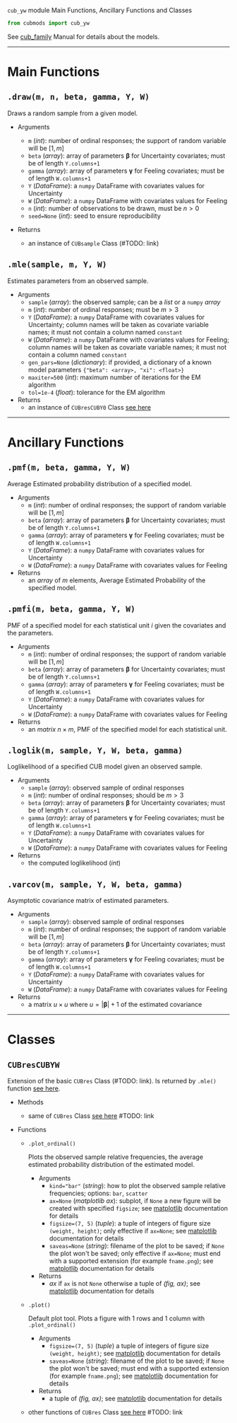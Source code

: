 `cub_yw` module Main Functions, Ancillary Functions and Classes

```Python
from cubmods import cub_yw
```

See [cub_family](../02_cub_family.md) Manual for details about the models.

***

# Main Functions

## `.draw(m, n, beta, gamma, Y, W)`

Draws a random sample from a given model.

- Arguments
  - `m` (_int_): number of ordinal responses; the support of random variable will be $[1,m]$
  - `beta` (_array_): array of parameters $\pmb\beta$ for Uncertainty covariates; must be of length `Y.columns+1`
  - `gamma` (_array_): array of parameters $\pmb\gamma$ for Feeling covariates; must be of length `W.columns+1`
  - `Y` (_DataFrame_): a `numpy` DataFrame with covariates values for Uncertainty
  - `W` (_DataFrame_): a `numpy` DataFrame with covariates values for Feeling
  - `n` (_int_): number of observations to be drawn, must be $n>0$
  - `seed=None` (_int_): seed to ensure reproducibility

- Returns
  - an instance of `CUBsample` Class (#TODO: link)

## `.mle(sample, m, Y, W)`

Estimates parameters from an observed sample.

- Arguments
  - `sample` (_array_): the observed sample; can be a _list_ or a `numpy` _array_
  - `m` (_int_): number of ordinal responses; must be $m>3$
  - `Y` (_DataFrame_): a `numpy` DataFrame with covariates values for Uncertainty; column names will be taken as covariate variable names; it must not contain a column named `constant`
  - `W` (_DataFrame_): a `numpy` DataFrame with covariates values for Feeling; column names will be taken as covariate variable names; it must not contain a column named `constant`
  - `gen_pars=None` (_dictionary_): if provided, a dictionary of a known model parameters `{"beta": <array>, "xi": <float>}`
  - `maxiter=500` (_int_): maximum number of iterations for the EM algorithm
  - `tol=1e-4` (_float_): tolerance for the EM algorithm
- Returns
  - an instance of `CUBresCUBY0` Class [see here](cub.md#CUBresCUBYW)

***

# Ancillary Functions

## `.pmf(m, beta, gamma, Y, W)`
Average Estimated probability distribution of a specified model.
- Arguments
  - `m` (_int_): number of ordinal responses; the support of random variable will be $[1,m]$
  - `beta` (_array_): array of parameters $\pmb\beta$ for Uncertainty covariates; must be of length `Y.columns+1`
  - `gamma` (_array_): array of parameters $\pmb\gamma$ for Feeling covariates; must be of length `W.columns+1`
  - `Y` (_DataFrame_): a `numpy` DataFrame with covariates values for Uncertainty
  - `W` (_DataFrame_): a `numpy` DataFrame with covariates values for Feeling
- Returns
  - an _array_ of $m$ elements, Average Estimated Probability of the specified model.

## `.pmfi(m, beta, gamma, Y, W)`
PMF of a specified model for each statistical unit $i$ given the covariates and the parameters.
- Arguments
  - `m` (_int_): number of ordinal responses; the support of random variable will be $[1,m]$
  - `beta` (_array_): array of parameters $\pmb\beta$ for Uncertainty covariates; must be of length `Y.columns+1`
  - `gamma` (_array_): array of parameters $\pmb\gamma$ for Feeling covariates; must be of length `W.columns+1`
  - `Y` (_DataFrame_): a `numpy` DataFrame with covariates values for Uncertainty
  - `W` (_DataFrame_): a `numpy` DataFrame with covariates values for Feeling
- Returns
  - an _matrix_ $n \times m$, PMF of the specified model for each statistical unit.

## `.loglik(m, sample, Y, W, beta, gamma)`
Loglikelihood of a specified CUB model given an observed sample.
- Arguments
  - `sample` (_array_): observed sample of ordinal responses
  - `m` (_int_): number of ordinal responses; should be $m>3$
  - `beta` (_array_): array of parameters $\pmb\beta$ for Uncertainty covariates; must be of length `Y.columns+1`
  - `gamma` (_array_): array of parameters $\pmb\gamma$ for Feeling covariates; must be of length `W.columns+1`
  - `Y` (_DataFrame_): a `numpy` DataFrame with covariates values for Uncertainty
  - `W` (_DataFrame_): a `numpy` DataFrame with covariates values for Feeling
- Returns
  - the computed loglikelihood (_int_)

## `.varcov(m, sample, Y, W, beta, gamma)`
Asymptotic covariance matrix of estimated parameters.
- Arguments
  - `sample` (_array_): observed sample of ordinal responses
  - `m` (_int_): number of ordinal responses; the support of random variable will be $[1,m]$
  - `beta` (_array_): array of parameters $\pmb\beta$ for Uncertainty covariates; must be of length `Y.columns+1`
  - `gamma` (_array_): array of parameters $\pmb\gamma$ for Feeling covariates; must be of length `W.columns+1`
  - `Y` (_DataFrame_): a `numpy` DataFrame with covariates values for Uncertainty
  - `W` (_DataFrame_): a `numpy` DataFrame with covariates values for Feeling
- Returns
  - a matrix $u \times u$ where $u = |\pmb\beta|+1$ of the estimated covariance

***

# Classes

## `CUBresCUBYW`

Extension of the basic `CUBres` Class (#TODO: link). Is returned by `.mle()` function [see here](cub.md#mle).

- Methods
  - same of `CUBres` Class [see here]() #TODO: link

- Functions
  - `.plot_ordinal()`
    
    Plots the observed sample relative frequencies, the average estimated probability distribution of the estimated model.

    - Arguments
      - `kind="bar"` (_string_): how to plot the observed sample relative frequencies; options: `bar`, `scatter`
      - `ax=None` (_matplotlib ax_): subplot, if `None` a new figure will be created with specified `figsize`; see [matplotlib](https://matplotlib.org) documentation for details
      - `figsize=(7, 5)` (_tuple_): a tuple of integers of figure size `(weight, height)`; only effective if `ax=None`; see [matplotlib](https://matplotlib.org) documentation for details
      - `saveas=None` (_string_): filename of the plot to be saved; if `None` the plot won't be saved; only effective if `ax=None`; must end with a supported extension (for example `fname.png`); see [matplotlib](https://matplotlib.org) documentation for details
    - Returns
      - _ax_ if `ax` is not `None` otherwise a tuple of _(fig, ax)_; see [matplotlib](https://matplotlib.org) documentation for details

  - `.plot()`
    
    Default plot tool. Plots a figure with 1 rows and 1 column with `.plot_ordinal()`
    - Arguments
      - `figsize=(7, 5)` (_tuple_) a tuple of integers of figure size `(weight, height)`; see [matplotlib](https://matplotlib.org) documentation for details
      - `saveas=None` (_string_): filename of the plot to be saved; if `None` the plot won't be saved; must end with a supported extension (for example `fname.png`); see [matplotlib](https://matplotlib.org) documentation for details
    - Returns
      - a tuple of _(fig, ax)_; see [matplotlib](https://matplotlib.org) documentation for details

  - other functions of `CUBres` Class [see here]() #TODO: link
